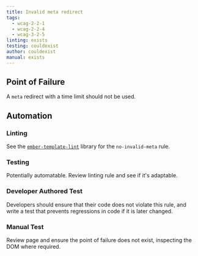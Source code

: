 ```yaml
---
title: Invalid meta redirect
tags: 
  - wcag-2-2-1
  - wcag-2-2-4
  - wcag-3-2-5
linting: exists
testing: couldexist
author: couldexist
manual: exists
---
```


## Point of Failure
A `meta` redirect with a time limit should not be used.

## Automation

### Linting
See the [`ember-template-lint`](https://github.com/ember-template-lint/ember-template-lint) library for the `no-invalid-meta` rule.

### Testing
Potentially automatable. Review linting rule and see if it's adaptable.

### Developer Authored Test
Developers should ensure that their code does not violate this rule, and write a test that prevents regressions in code if it is later changed.

### Manual Test
Review page and ensure the point of failure does not exist, inspecting the DOM where required.